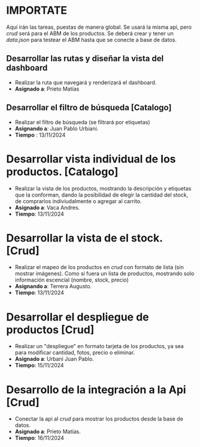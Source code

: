 # IMPORTATE 
Aquí irán las tareas, puestas de manera global. Se usará la misma api, pero *crud* será para el ABM de los productos. Se deberá crear y tener un *data.json* para testear el ABM hasta que se conecte a base de datos.

## Desarrollar las rutas y diseñar la vista del dashboard
- Realizar la ruta que navegará y renderizará el dashboard.
- **Asignado a**: Prieto Matías


## Desarrollar el filtro de búsqueda [Catalogo]
- Realizar el filtro de búsqueda (se filtrará por etiquetas) 
- **Asignando a**: Juan Pablo Urbiani.
- **Tiempo** : 13/11/2024

# Desarrollar vista individual de los productos. [Catalogo]
- Realizar la vista de los productos, mostrando la descripción y etiquetas que la conforman, dando la posibilidad de elegir la cantidad del stock, de comprarlos indiviudalmente o agregar al carrito.
- **Asignado a**: Vaca Andres.
- **Tiempo**: 13/11/2024

# Desarrollar la vista de el stock. [Crud]
- Realizar el mapeo de los productos en *crud* con formato de lista (sin mostrar imágenes). Como si fuera un lista de productos, mostrando solo información escencial (nombre, stock, precio)
- **Asignando a**: Terrera Augusto.
- **Tiempo**: 13/11/2024

# Desarrollar el despliegue de productos [Crud]
- Realizar un "despliegue" en formato tarjeta de los productos, ya sea para modificar cantidad, fotos, precio o eliminar.
- **Asignado a**: Urbani Juan Pablo.
- **Tiempo**: 15/11/2024

# Desarrollo de la integración a la Api [Crud]
- Conectar la api al *crud* para mostrar los productos desde la base de datos.
- **Asignado a**: Prieto Matías.
- **Tiempo**: 16/11/2024